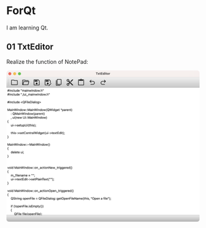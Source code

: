 # ForQt
I am learning Qt.

## 01 TxtEditor

Realize the function of NotePad:

![Image text](https://github.com/1111mp/ForQt/blob/main/Resources/Images/01-TextEditor.png)
